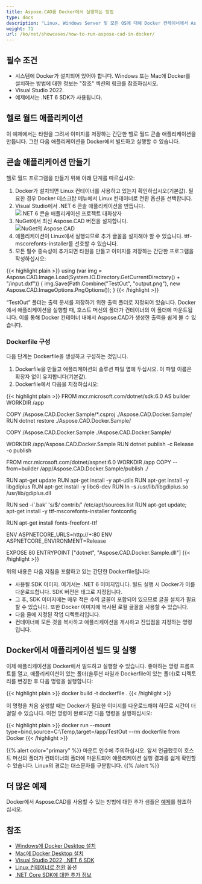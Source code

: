 ```yaml
---
title: Aspose.CAD를 Docker에서 실행하는 방법
type: docs
description: "Linux, Windows Server 및 모든 OS에 대해 Docker 컨테이너에서 Aspose.CAD를 실행합니다."
weight: 71
url: /ko/net/showcases/how-to-run-aspose-cad-in-docker/
---
```


## 필수 조건
- 시스템에 Docker가 설치되어 있어야 합니다. Windows 또는 Mac에 Docker를 설치하는 방법에 대한 정보는 "참조" 섹션의 링크를 참조하십시오.
- Visual Studio 2022.
- 예제에서는 .NET 6 SDK가 사용됩니다.

## 헬로 월드 애플리케이션

이 예제에서는 타원을 그려서 이미지를 저장하는 간단한 헬로 월드 콘솔 애플리케이션을 만듭니다. 그런 다음 애플리케이션을 Docker에서 빌드하고 실행할 수 있습니다.

## 콘솔 애플리케이션 만들기

헬로 월드 프로그램을 만들기 위해 아래 단계를 따르십시오:
1. Docker가 설치되면 Linux 컨테이너를 사용하고 있는지 확인하십시오(기본값). 필요한 경우 Docker 데스크탑 메뉴에서 Linux 컨테이너로 전환 옵션을 선택합니다.
1. Visual Studio에서 .NET 6 콘솔 애플리케이션을 만듭니다.<br>
![.NET 6 콘솔 애플리케이션 프로젝트 대화상자](/cad/_assets/showcases/docker/1.png)<br>
1. NuGet에서 최신 Aspose.CAD 버전을 설치합니다.<br>
![NuGet의 Aspose.CAD](/cad/_assets/showcases/docker/2.png)<br>
1. 애플리케이션이 Linux에서 실행되므로 추가 글꼴을 설치해야 할 수 있습니다. ttf-mscorefonts-installer를 선호할 수 있습니다.
1. 모든 필수 종속성이 추가되면 타원을 만들고 이미지를 저장하는 간단한 프로그램을 작성하십시오:<br>

{{< highlight plain >}}
using (var img = Aspose.CAD.Image.Load(System.IO.Directory.GetCurrentDirectory() + "/input.dxf"))
{
	img.Save(Path.Combine("TestOut", "output.png"), new Aspose.CAD.ImageOptions.PngOptions());
}
{{< /highlight >}}

“TestOut” 폴더는 출력 문서를 저장하기 위한 출력 폴더로 지정되어 있습니다. Docker에서 애플리케이션을 실행할 때, 호스트 머신의 폴더가 컨테이너의 이 폴더에 마운트됩니다. 이를 통해 Docker 컨테이너 내에서 Aspose.CAD가 생성한 출력을 쉽게 볼 수 있습니다.

### Dockerfile 구성

다음 단계는 Dockerfile을 생성하고 구성하는 것입니다.

1. Dockerfile을 만들고 애플리케이션의 솔루션 파일 옆에 두십시오. 이 파일 이름은 확장자 없이 유지합니다(기본값).
1. Dockerfile에서 다음을 지정하십시오:


{{< highlight plain >}}
FROM mcr.microsoft.com/dotnet/sdk:6.0 AS builder
WORKDIR /app

COPY /Aspose.CAD.Docker.Sample/*.csproj ./Aspose.CAD.Docker.Sample/
RUN dotnet restore ./Aspose.CAD.Docker.Sample/

COPY /Aspose.CAD.Docker.Sample ./Aspose.CAD.Docker.Sample/

WORKDIR /app/Aspose.CAD.Docker.Sample
RUN dotnet publish -c Release -o publish

FROM mcr.microsoft.com/dotnet/aspnet:6.0
WORKDIR /app
COPY --from=builder /app/Aspose.CAD.Docker.Sample/publish ./

RUN apt-get update
RUN apt-get install -y apt-utils
RUN apt-get install -y libgdiplus
RUN apt-get install -y libc6-dev 
RUN ln -s /usr/lib/libgdiplus.so /usr/lib/gdiplus.dll

RUN sed -i'.bak' 's/$/ contrib/' /etc/apt/sources.list
RUN apt-get update; apt-get install -y ttf-mscorefonts-installer fontconfig

RUN apt-get install fonts-freefont-ttf

ENV ASPNETCORE_URLS=http://+:80
ENV ASPNETCORE_ENVIRONMENT=Release

EXPOSE 80
ENTRYPOINT ["dotnet", "Aspose.CAD.Docker.Sample.dll"]
{{< /highlight >}}

위의 내용은 다음 지침을 포함하고 있는 간단한 Dockerfile입니다:

- 사용될 SDK 이미지. 여기서는 .NET 6 이미지입니다. 빌드 실행 시 Docker가 이를 다운로드합니다. SDK 버전은 태그로 지정됩니다.
- 그 후, SDK 이미지에는 매우 적은 수의 글꼴이 포함되어 있으므로 글꼴 설치가 필요할 수 있습니다. 또한 Docker 이미지에 복사된 로컬 글꼴을 사용할 수 있습니다.
- 다음 줄에 지정된 작업 디렉토리입니다.
- 컨테이너에 모든 것을 복사하고 애플리케이션을 게시하고 진입점을 지정하는 명령입니다.


## Docker에서 애플리케이션 빌드 및 실행
 
이제 애플리케이션을 Docker에서 빌드하고 실행할 수 있습니다. 좋아하는 명령 프롬프트를 열고, 애플리케이션이 있는 폴더(솔루션 파일과 Dockerfile이 있는 폴더)로 디렉토리를 변경한 후 다음 명령을 실행합니다:

{{< highlight plain >}}
docker build -t dockerfile .
{{< /highlight >}}

이 명령을 처음 실행할 때는 Docker가 필요한 이미지를 다운로드해야 하므로 시간이 더 걸릴 수 있습니다. 이전 명령이 완료되면 다음 명령을 실행하십시오:

{{< highlight plain >}}
docker run --mount type=bind,source=C:\Temp,target=/app/TestOut --rm dockerfile from Docker
{{< /highlight >}}

{{% alert color="primary" %}} 
마운트 인수에 주의하십시오. 앞서 언급했듯이 호스트 머신의 폴더가 컨테이너의 폴더에 마운트되어 애플리케이션 실행 결과를 쉽게 확인할 수 있습니다. Linux의 경로는 대소문자를 구분합니다.
{{% /alert %}}

## 더 많은 예제

Docker에서 Aspose.CAD를 사용할 수 있는 방법에 대한 추가 샘플은 [예제](https://github.com/aspose-cad/Aspose.CAD-Documentation)를 참조하십시오.


## 참조

- [Windows에 Docker Desktop 설치](https://docs.docker.com/docker-for-windows/install/)
- [Mac에 Docker Desktop 설치](https://docs.docker.com/docker-for-mac/install/)
- [Visual Studio 2022, .NET 6 SDK](https://docs.microsoft.com/en-us/dotnet/core/install/windows?tabs=net60#dependencies)
- [Linux 컨테이너로 전환](https://docs.docker.com/docker-for-windows/#switch-between-windows-and-linux-containers) 옵션
- [.NET Core SDK에 대한 추가 정보](https://hub.docker.com/_/microsoft-dotnet-sdk)
